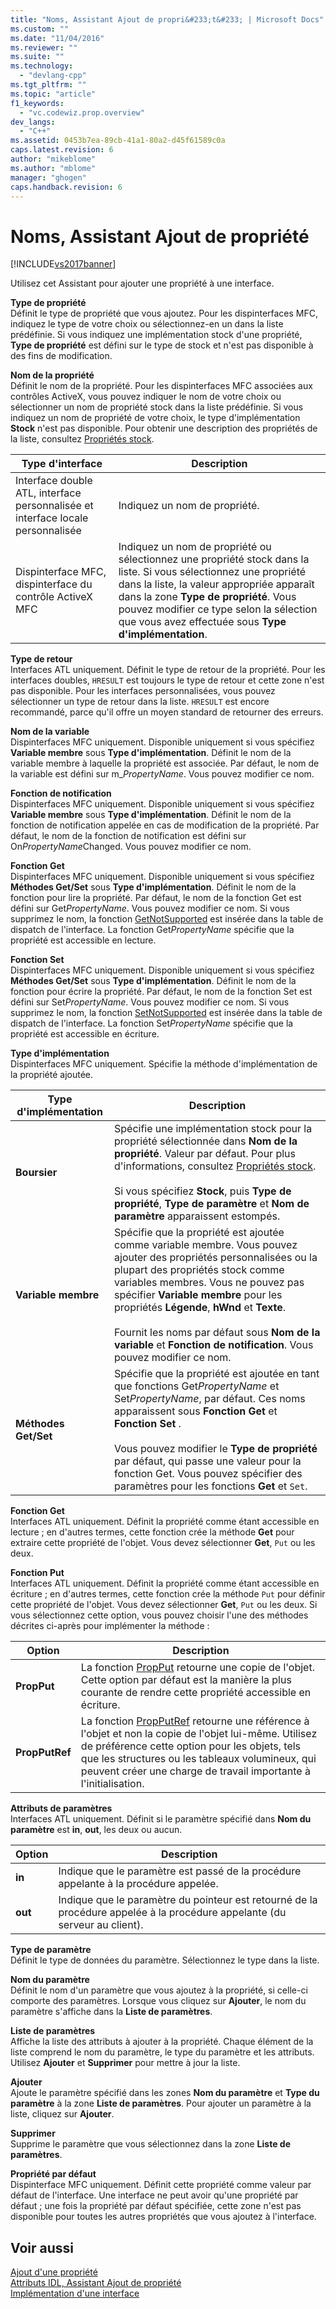 ```yaml
---
title: "Noms, Assistant Ajout de propri&#233;t&#233; | Microsoft Docs"
ms.custom: ""
ms.date: "11/04/2016"
ms.reviewer: ""
ms.suite: ""
ms.technology: 
  - "devlang-cpp"
ms.tgt_pltfrm: ""
ms.topic: "article"
f1_keywords: 
  - "vc.codewiz.prop.overview"
dev_langs: 
  - "C++"
ms.assetid: 0453b7ea-89cb-41a1-80a2-d45f61589c0a
caps.latest.revision: 6
author: "mikeblome"
ms.author: "mblome"
manager: "ghogen"
caps.handback.revision: 6
---
```

# Noms, Assistant Ajout de propri&#233;t&#233;
[!INCLUDE[vs2017banner](../assembler/inline/includes/vs2017banner.md)]

Utilisez cet Assistant pour ajouter une propriété à une interface.  
  
 **Type de propriété**  
 Définit le type de propriété que vous ajoutez.  Pour les dispinterfaces MFC, indiquez le type de votre choix ou sélectionnez\-en un dans la liste prédéfinie.  Si vous indiquez une implémentation stock d'une propriété, **Type de propriété** est défini sur le type de stock et n'est pas disponible à des fins de modification.  
  
 **Nom de la propriété**  
 Définit le nom de la propriété.  Pour les dispinterfaces MFC associées aux contrôles ActiveX, vous pouvez indiquer le nom de votre choix ou sélectionner un nom de propriété stock dans la liste prédéfinie.  Si vous indiquez un nom de propriété de votre choix, le type d'implémentation **Stock** n'est pas disponible.  Pour obtenir une description des propriétés de la liste, consultez [Propriétés stock](../ide/stock-properties.md).  
  
|Type d'interface|Description|  
|----------------------|-----------------|  
|Interface double ATL, interface personnalisée et interface locale personnalisée|Indiquez un nom de propriété.|  
|Dispinterface MFC, dispinterface du contrôle ActiveX MFC|Indiquez un nom de propriété ou sélectionnez une propriété stock dans la liste.  Si vous sélectionnez une propriété dans la liste, la valeur appropriée apparaît dans la zone **Type de propriété**.  Vous pouvez modifier ce type selon la sélection que vous avez effectuée sous **Type d'implémentation**.|  
  
 **Type de retour**  
 Interfaces ATL uniquement.  Définit le type de retour de la propriété.  Pour les interfaces doubles, `HRESULT` est toujours le type de retour et cette zone n'est pas disponible.  Pour les interfaces personnalisées, vous pouvez sélectionner un type de retour dans la liste.  `HRESULT` est encore recommandé, parce qu'il offre un moyen standard de retourner des erreurs.  
  
 **Nom de la variable**  
 Dispinterfaces MFC uniquement.  Disponible uniquement si vous spécifiez **Variable membre** sous **Type d'implémentation**.  Définit le nom de la variable membre à laquelle la propriété est associée.  Par défaut, le nom de la variable est défini sur m\_*PropertyName*.  Vous pouvez modifier ce nom.  
  
 **Fonction de notification**  
 Dispinterfaces MFC uniquement.  Disponible uniquement si vous spécifiez **Variable membre** sous **Type d'implémentation**.  Définit le nom de la fonction de notification appelée en cas de modification de la propriété.  Par défaut, le nom de la fonction de notification est défini sur On*PropertyName*Changed.  Vous pouvez modifier ce nom.  
  
 **Fonction Get**  
 Dispinterfaces MFC uniquement.  Disponible uniquement si vous spécifiez **Méthodes Get\/Set** sous **Type d'implémentation**.  Définit le nom de la fonction pour lire la propriété.  Par défaut, le nom de la fonction Get est défini sur Get*PropertyName*.  Vous pouvez modifier ce nom.  Si vous supprimez le nom, la fonction [GetNotSupported](../Topic/COleControl::GetNotSupported.md) est insérée dans la table de dispatch de l'interface.  La fonction Get*PropertyName* spécifie que la propriété est accessible en lecture.  
  
 **Fonction Set**  
 Dispinterfaces MFC uniquement.  Disponible uniquement si vous spécifiez **Méthodes Get\/Set** sous **Type d'implémentation**.  Définit le nom de la fonction pour écrire la propriété.  Par défaut, le nom de la fonction Set est défini sur Set*PropertyName*.  Vous pouvez modifier ce nom.  Si vous supprimez le nom, la fonction [SetNotSupported](../Topic/COleControl::SetNotSupported.md) est insérée dans la table de dispatch de l'interface.  La fonction Set*PropertyName* spécifie que la propriété est accessible en écriture.  
  
 **Type d'implémentation**  
 Dispinterfaces MFC uniquement.  Spécifie la méthode d'implémentation de la propriété ajoutée.  
  
|Type d'implémentation|Description|  
|---------------------------|-----------------|  
|**Boursier**|Spécifie une implémentation stock pour la propriété sélectionnée dans **Nom de la propriété**.  Valeur par défaut.  Pour plus d'informations, consultez [Propriétés stock](../ide/stock-properties.md).<br /><br /> Si vous spécifiez **Stock**, puis **Type de propriété**, **Type de paramètre** et **Nom de paramètre** apparaissent estompés.|  
|**Variable membre**|Spécifie que la propriété est ajoutée comme variable membre.  Vous pouvez ajouter des propriétés personnalisées ou la plupart des propriétés stock comme variables membres.  Vous ne pouvez pas spécifier **Variable membre** pour les propriétés **Légende**, **hWnd** et **Texte**.<br /><br /> Fournit les noms par défaut sous **Nom de la variable** et **Fonction de notification**.  Vous pouvez modifier ce nom.|  
|**Méthodes Get\/Set**|Spécifie que la propriété est ajoutée en tant que fonctions Get*PropertyName* et Set*PropertyName*, par défaut.  Ces noms apparaissent sous **Fonction Get** et **Fonction Set** .<br /><br /> Vous pouvez modifier le **Type de propriété** par défaut, qui passe une valeur pour la fonction Get.  Vous pouvez spécifier des paramètres pour les fonctions **Get** et `Set`.|  
  
 **Fonction Get**  
 Interfaces ATL uniquement.  Définit la propriété comme étant accessible en lecture ; en d'autres termes, cette fonction crée la méthode **Get** pour extraire cette propriété de l'objet.  Vous devez sélectionner **Get**, `Put` ou les deux.  
  
 **Fonction Put**  
 Interfaces ATL uniquement.  Définit la propriété comme étant accessible en écriture ; en d'autres termes, cette fonction crée la méthode `Put` pour définir cette propriété de l'objet.  Vous devez sélectionner **Get**, `Put` ou les deux.  Si vous sélectionnez cette option, vous pouvez choisir l'une des méthodes décrites ci\-après pour implémenter la méthode :  
  
|Option|Description|  
|------------|-----------------|  
|**PropPut**|La fonction [PropPut](../windows/propput.md) retourne une copie de l'objet.  Cette option par défaut est la manière la plus courante de rendre cette propriété accessible en écriture.|  
|**PropPutRef**|La fonction [PropPutRef](../windows/propputref.md) retourne une référence à l'objet et non la copie de l'objet lui\-même.  Utilisez de préférence cette option pour les objets, tels que les structures ou les tableaux volumineux, qui peuvent créer une charge de travail importante à l'initialisation.|  
  
 **Attributs de paramètres**  
 Interfaces ATL uniquement.  Définit si le paramètre spécifié dans **Nom du paramètre** est **in**, **out**, les deux ou aucun.  
  
|Option|Description|  
|------------|-----------------|  
|**in**|Indique que le paramètre est passé de la procédure appelante à la procédure appelée.|  
|**out**|Indique que le paramètre du pointeur est retourné de la procédure appelée à la procédure appelante \(du serveur au client\).|  
  
 **Type de paramètre**  
 Définit le type de données du paramètre.  Sélectionnez le type dans la liste.  
  
 **Nom du paramètre**  
 Définit le nom d'un paramètre que vous ajoutez à la propriété, si celle\-ci comporte des paramètres.  Lorsque vous cliquez sur **Ajouter**, le nom du paramètre s'affiche dans la **Liste de paramètres**.  
  
 **Liste de paramètres**  
 Affiche la liste des attributs à ajouter à la propriété.  Chaque élément de la liste comprend le nom du paramètre, le type du paramètre et les attributs.  Utilisez **Ajouter** et **Supprimer** pour mettre à jour la liste.  
  
 **Ajouter**  
 Ajoute le paramètre spécifié dans les zones **Nom du paramètre** et **Type du paramètre** à la zone **Liste de paramètres**.  Pour ajouter un paramètre à la liste, cliquez sur **Ajouter**.  
  
 **Supprimer**  
 Supprime le paramètre que vous sélectionnez dans la zone **Liste de paramètres**.  
  
 **Propriété par défaut**  
 Dispinterface MFC uniquement.  Définit cette propriété comme valeur par défaut de l'interface.  Une interface ne peut avoir qu'une propriété par défaut ; une fois la propriété par défaut spécifiée, cette zone n'est pas disponible pour toutes les autres propriétés que vous ajoutez à l'interface.  
  
## Voir aussi  
 [Ajout d'une propriété](../ide/adding-a-property-visual-cpp.md)   
 [Attributs IDL, Assistant Ajout de propriété](../ide/idl-attributes-add-property-wizard.md)   
 [Implémentation d'une interface](../ide/implementing-an-interface-visual-cpp.md)